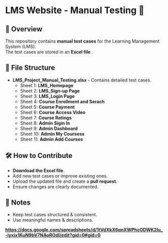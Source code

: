 # LMS Website - Manual Testing 📝

## 📌 Overview
This repository contains **manual test cases** for the Learning Management System (LMS).  
The test cases are stored in an **Excel file** .  

## 📂 File Structure
- **LMS_Project_Manual_Testing.xlsx** - Contains detailed test cases.
  - Sheet 1: **LMS_Homepage**
  - Sheet 2: **LMS_Sign-up Page**
  - Sheet 3: **LMS_Login Page**
  - Sheet 4: **Course Enrollment and Serach**
  - Sheet 5: **Course Payment**
  - Sheet 6: **Course Access Video**
  - Sheet 7: **Course Ratings**
  - Sheet 8: **Admin Sigin In**
  - Sheet 9: **Admin Dashboard**
  - Sheet 10: **Admin My Coursess**
  - Sheet 11: **Admin Add Courses**

## 🛠️ How to Contribute
- **Download the Excel file**.
- Add new test cases or improve existing ones.
- Upload the updated file and create a **pull request**.
- Ensure changes are clearly documented.

## 📢 Notes
- Keep test cases structured & consistent.
- Use meaningful names & descriptions.



**https://docs.google.com/spreadsheets/d/1tVdXkX6qnXWPhcODWK2Iu_-iyxix1KuN9bV7NAoROdI/edit?gid=0#gid=0**

